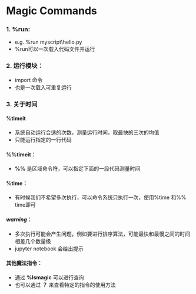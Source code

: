 # Magic Commands
### 1. **%run**:
* e.g. %run myscript\hello.py
* %run可以一次载入代码文件并运行

### 2. **运行模块**：
*  import 命令
*  也是一次载入可重复运行

### 3. **关于时间**
#### **%timeit**
* 系统自动运行合适的次数，测量运行时间，取最快的三次的均值
* 只能运行指定的一行代码

#### **%%timeit**：
* **%%** 是区域命令符，可以指定下面的一段代码测量时间

####  **%time**：
* 有时候我们不希望多次执行，可以命令系统只执行一次，使用%time 和%% time即可

#### ***warning***：
* 多次执行可能会产生问题，例如要进行排序算法，可能最快和最慢之间的时间相差几个数量级
* jupyter notebook 会给出提示

#### 其他魔法指令：
* 通过 **%lsmagic** 可以进行查询
* 也可以通过 **？** 来查看特定的指令的使用方法